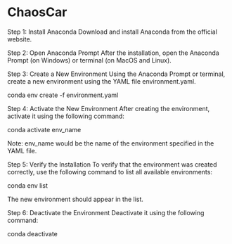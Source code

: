 # ChaosCar

Step 1: Install Anaconda
Download and install Anaconda from the official website.

Step 2: Open Anaconda Prompt
After the installation, open the Anaconda Prompt (on Windows) or terminal (on MacOS and Linux).

Step 3: Create a New Environment
Using the Anaconda Prompt or terminal, create a new environment using the YAML file environment.yaml.

conda env create -f environment.yaml

Step 4: Activate the New Environment
After creating the environment,  activate it using the following command:

conda activate env_name

Note: env_name would be the name of the environment specified in the YAML file.

Step 5: Verify the Installation
To verify that the environment was created correctly, use the following command to list all available environments:

conda env list

The new environment should appear in the list.

Step 6: Deactivate the Environment
Deactivate it using the following command:

conda deactivate
